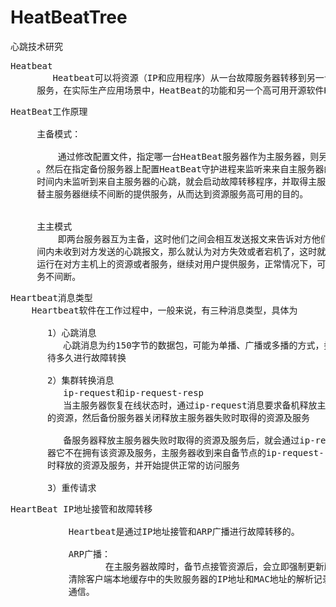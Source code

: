 # HeatBeatTree
心跳技术研究


<pre>
Heatbeat
        Heatbeat可以将资源（IP和应用程序）从一台故障服务器转移到另一台运转正常的机器继续提供
     服务，在实际生产应用场景中，HeatBeat的功能和另一个高可用开源软件Keepalived有很多相同之处。
</pre>

<pre>
HeatBeat工作原理

     主备模式：

         通过修改配置文件，指定哪一台HeatBeat服务器作为主服务器，则另一台将自动成为本分服务器
     。然后在指定备份服务器上配置HeatBeat守护进程来监听来来自主服务器的心跳。如果备份服务器在指定
     时间内未监听到来自主服务器的心跳，就会启动故障转移程序，并取得主服务器上的相关资源所有权，接
     替主服务器继续不间断的提供服务，从而达到资源服务高可用的目的。

     
     主主模式
         即两台服务器互为主备，这时他们之间会相互发送报文来告诉对方他们各自的状态，如果在指定的时
     间内未收到对方发送的心跳报文，那么就认为对方失效或者宕机了，这时就会启动自身的资源接管模块来
     运行在对方主机上的资源或者服务，继续对用户提供服务，正常情况下，可以较好的实现主机故障后，业
     务不间断。
</pre>

<pre>
Heartbeat消息类型
    Heartbeat软件在工作过程中，一般来说，有三种消息类型，具体为
    
       1）心跳消息
          心跳消息为约150字节的数据包，可能为单播、广播或多播的方式，控制心跳频率及出现故障要等
       待多久进行故障转换

       2）集群转换消息
          ip-request和ip-request-resp
          当主服务器恢复在线状态时，通过ip-request消息要求备机释放主服务器失败时备服务器取得
       的资源，然后备份服务器关闭释放主服务器失败时取得的资源及服务

          备服务器释放主服务器失败时取得的资源及服务后，就会通过ip-request-resp消息通知主服务
       器它不在拥有该资源及服务，主服务器收到来自备节点的ip-request-resp消息通知后，启动失败
       时释放的资源及服务，并开始提供正常的访问服务

       3）重传请求
</pre>

<pre>
HeartBeat IP地址接管和故障转移
           
           Heartbeat是通过IP地址接管和ARP广播进行故障转移的。

           ARP广播：
                  在主服务器故障时，备节点接管资源后，会立即强制更新所有客户端本地的ARP表（即
           清除客户端本地缓存中的失败服务器的IP地址和MAC地址的解析记录），确保客户端和新的主机
           通信。
</pre>